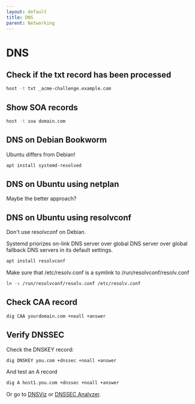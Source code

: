 ```yaml
---
layout: default
title: DNS
parent: Networking
---
```


# DNS

## Check if the txt record has been processed

```bash
host -t txt _acme-challenge.example.com
```

## Show SOA records

```bash
host -t soa domain.com
```

## DNS on Debian Bookworm

Ubuntu differs from Debian!

```bash
apt install systemd-resolved
```

## DNS on Ubuntu using netplan

Maybe the better approach?


## DNS on Ubuntu using resolvconf

Don't use resolvconf on Debian.

Systemd priorizes on-link DNS server over global DNS server over global fallback DNS servers in its default settings.

```bash
apt install resolvconf
```

Make sure that /etc/resolv.conf is a symlink to /run/resolvconf/resolv.conf

```bash
ln -s /run/resolvconf/resolv.conf /etc/resolv.conf
```

## Check CAA record

```bash
dig CAA yourdomain.com +noall +answer
```

## Verify DNSSEC

Check the DNSKEY record:

```bash
dig DNSKEY you.com +dnssec +noall +answer
```

And test an A record

```bash
dig A host1.you.com +dnssec +noall +answer
```

Or go to [DNSViz](https://dnsviz.net/) or [DNSSEC Analyzer](https://dnssec-debugger.verisignlabs.com/).
